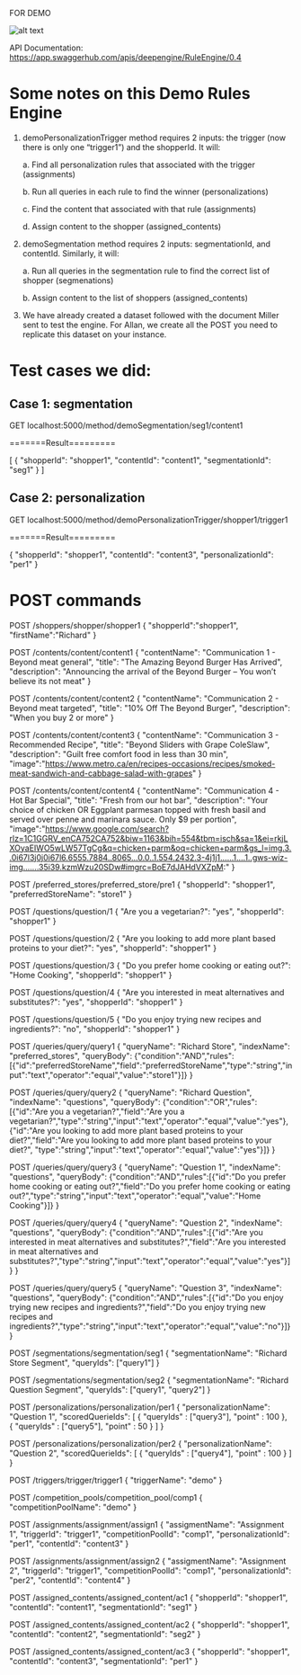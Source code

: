 FOR DEMO

![alt text](https://github.com/omNovos/RuleEngine/blob/master/rule_engine_ver_0.4/scshot.png)

API Documentation: https://app.swaggerhub.com/apis/deepengine/RuleEngine/0.4

# Some notes on this Demo Rules Engine

1.	demoPersonalizationTrigger method requires 2 inputs: the trigger (now there is only one “trigger1”) and the shopperId. It will:

    a.	Find all personalization rules that associated with the trigger (assignments)

    b.	Run all queries in each rule to find the winner (personalizations)

    c.	Find the content that associated with that rule (assignments)
    
    d.	Assign content to the shopper (assigned_contents)

2.	demoSegmentation method requires 2 inputs: segmentationId, and contentId. Similarly, it will:

    a.	Run all queries in the segmentation rule to find the correct list of shopper (segmenations)

    b.	Assign content to the list of shoppers (assigned_contents)

3.	We have already created a dataset followed with the document Miller sent to test the engine. For Allan, we create all 
the POST you need to replicate this dataset on your instance.

# Test cases we did:

## Case 1: segmentation 
GET localhost:5000/method/demoSegmentation/seg1/content1

=======Result=========

[
    {
        "shopperId": "shopper1",
        "contentId": "content1",
        "segmentationId": "seg1"
    }
]

## Case 2: personalization 
GET localhost:5000/method/demoPersonalizationTrigger/shopper1/trigger1

=======Result=========

{
    "shopperId": "shopper1",
    "contentId": "content3",
    "personalizationId": "per1"
}

# POST commands

POST /shoppers/shopper/shopper1
{
  "shopperId":"shopper1",
  "firstName":"Richard"
}

POST /contents/content/content1
{
  "contentName": "Communication 1 - Beyond meat general",
"title": "The Amazing Beyond Burger Has Arrived",
"description": "Announcing the arrival of the Beyond Burger – You won’t believe its not meat"
}

POST /contents/content/content2
{
  "contentName": "Communication 2 - Beyond meat targeted",
"title": "10% Off The Beyond Burger",
"description": "When you buy 2 or more"
}

POST /contents/content/content3
{
  "contentName": "Communication 3 - Recommended Recipe",
"title": "Beyond Sliders with Grape ColeSlaw",
"description": "Guilt free comfort food in less than 30 min",
"image":"https://www.metro.ca/en/recipes-occasions/recipes/smoked-meat-sandwich-and-cabbage-salad-with-grapes"
}

POST /contents/content/content4
{
  "contentName": "Communication 4 -  Hot Bar Special",
"title": "Fresh from our hot bar",
"description": "Your choice of chicken OR Eggplant parmesan topped with fresh basil and served over penne and marinara sauce. Only $9 per portion",
"image":"https://www.google.com/search?rlz=1C1GGRV_enCA752CA752&biw=1163&bih=554&tbm=isch&sa=1&ei=rkjLXOyaEIWO5wLW57TgCg&q=chicken+parm&oq=chicken+parm&gs_l=img.3..0i67l3j0j0i67l6.6555.7884..8065...0.0..1.554.2432.3-4j1j1......1....1..gws-wiz-img.......35i39.kzmWzu20SDw#imgrc=BoE7dJAHdVXZpM:"
}

POST /preferred_stores/preferred_store/pre1
{
  "shopperId": "shopper1",
  "preferredStoreName": "store1"
}

POST /questions/question/1
{
  "Are you a vegetarian?": "yes",
  "shopperId": "shopper1"
}

POST /questions/question/2
{
  "Are you looking to add more plant based proteins to your diet?": "yes",
  "shopperId": "shopper1"
}

POST /questions/question/3
{
  "Do you prefer home cooking or eating out?": "Home Cooking",
  "shopperId": "shopper1"
}

POST /questions/question/4
{
  "Are you interested in meat alternatives and substitutes?": "yes",
  "shopperId": "shopper1"
}

POST /questions/question/5
{
  "Do you enjoy trying new recipes and ingredients?": "no",
  "shopperId": "shopper1"
}

POST /queries/query/query1
{
  "queryName": "Richard Store",
  "indexName": "preferred_stores",
  "queryBody": {"condition":"AND","rules":[{"id":"preferredStoreName","field":"preferredStoreName","type":"string","input":"text","operator":"equal","value":"store1"}]}
}

POST /queries/query/query2
{
  "queryName": "Richard Question",
  "indexName": "questions",
  "queryBody": {"condition":"OR","rules":[{"id":"Are you a vegetarian?","field":"Are you a vegetarian?","type":"string","input":"text","operator":"equal","value":"yes"},{"id":"Are you looking to add more plant based proteins to your diet?","field":"Are you looking to add more plant based proteins to your diet?", "type":"string","input":"text","operator":"equal","value":"yes"}]}
}

POST /queries/query/query3
{
  "queryName": "Question 1",
  "indexName": "questions",
  "queryBody": {"condition":"AND","rules":[{"id":"Do you prefer home cooking or eating out?","field":"Do you prefer home cooking or eating out?","type":"string","input":"text","operator":"equal","value":"Home Cooking"}]}
}

POST /queries/query/query4
{
  "queryName": "Question 2",
  "indexName": "questions",
  "queryBody": {"condition":"AND","rules":[{"id":"Are you interested in meat alternatives and substitutes?","field":"Are you interested in meat alternatives and substitutes?","type":"string","input":"text","operator":"equal","value":"yes"}]}
}

POST /queries/query/query5
{
  "queryName": "Question 3",
  "indexName": "questions",
  "queryBody": {"condition":"AND","rules":[{"id":"Do you enjoy trying new recipes and ingredients?","field":"Do you enjoy trying new recipes and ingredients?","type":"string","input":"text","operator":"equal","value":"no"}]}
}

POST /segmentations/segmentation/seg1
{
  "segmentationName": "Richard Store Segment",
"queryIds": ["query1"]
}

POST /segmentations/segmentation/seg2
{
  "segmentationName": "Richard Question Segment",
"queryIds": ["query1", "query2"]
}

POST /personalizations/personalization/per1
{
  "personalizationName": "Question 1",
"scoredQuerieIds":
[
    {
      "queryIds" : ["query3"],
      "point" : 100
    },
    {
      "queryIds" : ["query5"],
      "point" : 50
    }
]
}

POST /personalizations/personalization/per2
{
  "personalizationName": "Question 2",
"scoredQuerieIds":
[
    {
      "queryIds" : ["query4"],
      "point" : 100
    }
]
}

POST /triggers/trigger/trigger1
{
  "triggerName": "demo"
}

POST /competition_pools/competition_pool/comp1
{
  "competitionPoolName": "demo"
}

POST /assignments/assignment/assign1
{
  "assigmentName": "Assignment 1",
"triggerId": "trigger1",
"competitionPoolId": "comp1",
"personalizationId": "per1",
"contentId": "content3"
}

POST /assignments/assignment/assign2
{
  "assigmentName": "Assignment 2",
"triggerId": "trigger1",
"competitionPoolId": "comp1",
"personalizationId": "per2",
"contentId": "content4"
}

POST /assigned_contents/assigned_content/ac1
{
"shopperId": "shopper1",
"contentId": "content1",
"segmentationId": "seg1"
}

POST /assigned_contents/assigned_content/ac2
{
"shopperId": "shopper1",
"contentId": "content2",
"segmentationId": "seg2"
}

POST /assigned_contents/assigned_content/ac3
{
"shopperId": "shopper1",
"contentId": "content3",
"segmentationId": "per1"
}
